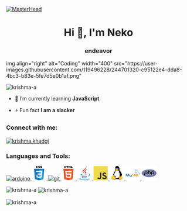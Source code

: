 [![MasterHead](https://media1.giphy.com/media/eoiPSYR7elWuY/giphy.gif?cid=ecf05e47vc9o8xh07ha416yrfy2mc1762ptn0rp3xs37ph3r&ep=v1_gifs_search&rid=giphy.gif&ct=g)](https://rishavchanda.io)
<h1 align="center">Hi 👋, I'm Neko</h1>
<h3 align="center">endeavor</h3>
img align="right" alt="Coding" width="400" src="https://user-images.githubusercontent.com/119496228/244701320-c95122e4-dda8-4bc3-b83e-5fe7d5e0b1af.png"
<p align="left"> <img src="https://komarev.com/ghpvc/?username=krishma-a&label=Profile%20views&color=0e75b6&style=flat" alt="krishma-a" /> </p>

- 🌱 I’m currently learning **JavaScript**

- ⚡ Fun fact **I am a slacker**

<h3 align="left">Connect with me:</h3>
<p align="left">
<a href="https://instagram.com/krishma.khadgi" target="blank"><img align="center" src="https://raw.githubusercontent.com/rahuldkjain/github-profile-readme-generator/master/src/images/icons/Social/instagram.svg" alt="krishma.khadgi" height="30" width="40" /></a>
</p>

<h3 align="left">Languages and Tools:</h3>
<p align="left"> <a href="https://www.arduino.cc/" target="_blank" rel="noreferrer"> <img src="https://cdn.worldvectorlogo.com/logos/arduino-1.svg" alt="arduino" width="40" height="40"/> </a> <a href="https://www.w3schools.com/css/" target="_blank" rel="noreferrer"> <img src="https://raw.githubusercontent.com/devicons/devicon/master/icons/css3/css3-original-wordmark.svg" alt="css3" width="40" height="40"/> </a> <a href="https://git-scm.com/" target="_blank" rel="noreferrer"> <img src="https://www.vectorlogo.zone/logos/git-scm/git-scm-icon.svg" alt="git" width="40" height="40"/> </a> <a href="https://www.w3.org/html/" target="_blank" rel="noreferrer"> <img src="https://raw.githubusercontent.com/devicons/devicon/master/icons/html5/html5-original-wordmark.svg" alt="html5" width="40" height="40"/> </a> <a href="https://www.java.com" target="_blank" rel="noreferrer"> <img src="https://raw.githubusercontent.com/devicons/devicon/master/icons/java/java-original.svg" alt="java" width="40" height="40"/> </a> <a href="https://developer.mozilla.org/en-US/docs/Web/JavaScript" target="_blank" rel="noreferrer"> <img src="https://raw.githubusercontent.com/devicons/devicon/master/icons/javascript/javascript-original.svg" alt="javascript" width="40" height="40"/> </a> <a href="https://www.linux.org/" target="_blank" rel="noreferrer"> <img src="https://raw.githubusercontent.com/devicons/devicon/master/icons/linux/linux-original.svg" alt="linux" width="40" height="40"/> </a> <a href="https://www.mysql.com/" target="_blank" rel="noreferrer"> <img src="https://raw.githubusercontent.com/devicons/devicon/master/icons/mysql/mysql-original-wordmark.svg" alt="mysql" width="40" height="40"/> </a> <a href="https://www.php.net" target="_blank" rel="noreferrer"> <img src="https://raw.githubusercontent.com/devicons/devicon/master/icons/php/php-original.svg" alt="php" width="40" height="40"/> </a> </p>

<p><img align="left" src="https://github-readme-stats.vercel.app/api/top-langs?username=krishma-a&show_icons=true&locale=en&layout=compact" alt="krishma-a" /></p>

<p>&nbsp;<img align="center" src="https://github-readme-stats.vercel.app/api?username=krishma-a&show_icons=true&locale=en" alt="krishma-a" /></p>

<p><img align="center" src="https://github-readme-streak-stats.herokuapp.com/?user=krishma-a&" alt="krishma-a" /></p>
